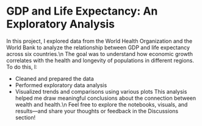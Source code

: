 # GDP and Life Expectancy: An Exploratory Analysis
In this project, I explored data from the World Health Organization and the World Bank to analyze the relationship between GDP and life expectancy across six countries.\n
The goal was to understand how economic growth correlates with the health and longevity of populations in different regions. To do this, I:
* Cleaned and prepared the data
* Performed exploratory data analysis
* Visualized trends and comparisons using various plots
This analysis helped me draw meaningful conclusions about the connection between wealth and health.\n
Feel free to explore the notebooks, visuals, and results—and share your thoughts or feedback in the Discussions section!
